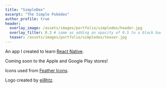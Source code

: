 ```yaml
---
title: "SimpleDex"
excerpt: "The Simple Pokèdex"
author_profile: true
header:
  overlay_image: /assets/images/portfolio/simpledex/header.jpg
  overlay_filter: 0.3 # same as adding an opacity of 0.5 to a black background
  teaser: /assets/images/portfolio/simpledex/teaser.jpg
---
```


An app I created to learn [React Native](https://reactnative.dev/).

Coming soon to the Apple and Google Play stores!

Icons used from [Feather Icons](https://feathericons.com/).

Logo created by [ei8htz](https://www.fiverr.com/ei8htz).
